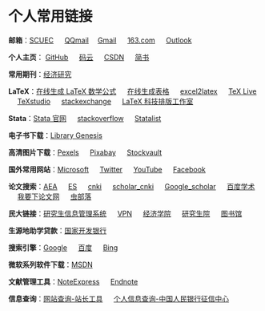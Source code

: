 # 个人常用链接

**邮箱**：[SCUEC](https://exmail.qq.com/) &emsp; [QQmail](https://mail.qq.com/) &emsp;[Gmail](https://mail.google.com/mail/u/0/#inbox) &emsp; [163.com](https://mail.163.com/) &emsp; [Outlook](https://outlook.live.com/mail/inbox) 

**个人主页**： [GitHub](https://github.com/Meiting-Wang) &emsp; [码云](https://gitee.com/wangmeiting)  &emsp; [CSDN](https://blog.csdn.net/wangmeitingaa)  &emsp; [简书](https://www.jianshu.com/u/86e99383f572) &emsp;

**常用期刊**：[经济研究](http://www.erj.cn/)

**LaTeX**：[在线生成 LaTeX 数学公式](https://www.codecogs.com/latex/eqneditor.php) &emsp; [在线生成表格](http://www.tablesgenerator.com/markdown_tables) &emsp; [excel2latex](https://www.cnblogs.com/hnuhui/p/5612118.html) &emsp; [TeX Live](https://www.tug.org/texlive/) &emsp; [TeXstudio](https://www.texstudio.org/) &emsp; [stackexchange](https://tex.stackexchange.com/) &emsp; [LaTeX 科技排版工作室](https://www.latexstudio.net/) &emsp; 

**Stata**：[Stata 官网](https://www.stata.com) &emsp; [stackoverflow](https://stackoverflow.com/) &emsp; [Statalist](https://www.statalist.org/)

**电子书下载**：[Library Genesis](http://gen.lib.rus.ec/) &emsp; 

**高清图片下载**：[Pexels](https://www.pexels.com/) &emsp; [Pixabay](https://pixabay.com/) &emsp; [Stockvault](https://www.stockvault.net/)

**国外常用网站**：[Microsoft](https://account.microsoft.com/account/Account?lang=zh-CN&refd=account.live.com&refp=landing&mkt=ZH-CN&ru=https://account.microsoft.com/?lang=zh-CN&refd=account.live.com&refp=landing&mkt=ZH-CN&destrt=home-index) &emsp; [Twitter](https://twitter.com) &emsp; [YouTube](https://www.youtube.com/) &emsp; [Facebook](https://www.facebook.com/)

**论文搜索**：[AEA](https://www.aeaweb.org/) &emsp; [ES](https://www.econometricsociety.org/) &emsp; [cnki](https://www.cnki.net/) &emsp; [scholar_cnki](http://scholar.cnki.net/) &emsp; [Google_scholar](https://scholar.google.com)  &emsp; [百度学术](http://xueshu.baidu.com/) &emsp; [我要下论文网](http://www.51xialunwen.com/) &emsp; [虫部落](https://scholar.chongbuluo.com/)

**民大链接**：[研究生信息管理系统](http://id.scuec.edu.cn/authserver/login?service=http://yjs.scuec.edu.cn/epstar/login/index.jsp) &emsp; [VPN](https://vpn.scuec.edu.cn/por/login_psw.csp?rnd=0.305955907343418#https://vpn.scuec.edu.cn/) &emsp; [经济学院](http://www.scuec.edu.cn/economics/) &emsp; [研究生院](http://www.scuec.edu.cn/yjsy/) &emsp; [图书馆](http://www.lib.scuec.edu.cn/) &emsp; 
 

**生源地助学贷款**：[国家开发银行](https://sls.cdb.com.cn/#/)

**搜索引擎**：[Google](https://www.google.com.hk) &emsp; [百度](https://www.baidu.com) &emsp; [Bing](https://cn.bing.com/)

**微软系列软件下载**：[MSDN](https://msdn.itellyou.cn/) &emsp; 

**文献管理工具**：[NoteExpress](http://www.inoteexpress.com/aegean/) &emsp; [Endnote](https://access.clarivate.com/login?app=endnote) &emsp; 

**信息查询**：[网站查询-站长工具](http://tool.chinaz.com/) &emsp; [个人信息查询-中国人民银行征信中心](http://www.pbccrc.org.cn/zxzx/index.shtml)



